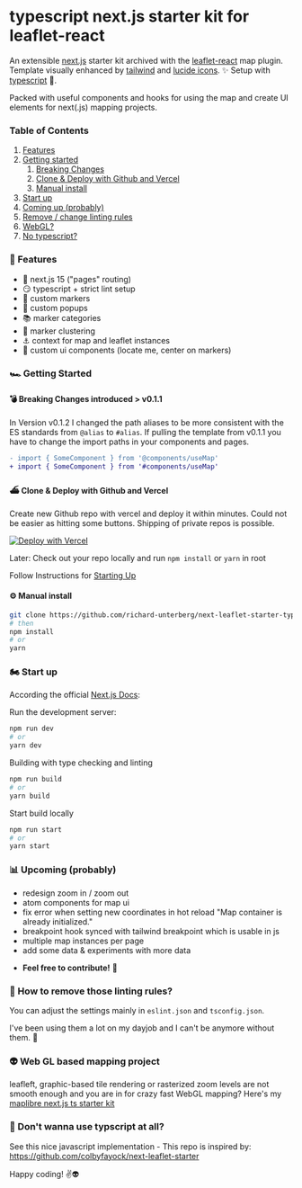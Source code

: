 typescript next.js starter kit for leaflet-react
===============

An extensible [next.js](https://nextjs.org/) starter kit archived with the [leaflet-react](https://react-leaflet.js.org/) map plugin. Template visually enhanced by [tailwind](https://tailwindcss.com/) and [lucide icons](https://lucide.dev/). ✨
Setup with [typescript](https://www.typescriptlang.org/) 👐.

Packed with useful components and hooks for using the map and create UI elements for next(.js) mapping projects.

### Table of Contents
1. [Features](#features)
2. [Getting started](#getting-started)
    1. [Breaking Changes](#breaking-changes)
    2. [Clone & Deploy with Github and Vercel](#clone-deploy)
    3. [Manual install](#manual-install)
3. [Start up](#start-up)
4. [Coming up (probably)](#coming-up)
6. [Remove / change linting rules](#disable-lint)
7. [WebGL?](#web-gl)
7. [No typescript?](#no-ts)

### <a id="features"></a> 🎇 Features

- 🏇 next.js 15 ("pages" routing)
- 😏 typescript + strict lint setup
- 🐛 custom markers
- 📄 custom popups
- 📚 marker categories
- 🫧 marker clustering
- ⚓️ context for map and leaflet instances
- 🏡 custom ui components (locate me, center on markers)

### <a id="getting-started"></a> 🏎 Getting Started

#### <a id="breaking-changes"></a> 💣 Breaking Changes introduced > v0.1.1

In Version v0.1.2 I changed the path aliases to be more consistent with the ES standards from `@alias` to `#alias`. If pulling the template from v0.1.1 you have to change the import paths in your components and pages.

```diff
- import { SomeComponent } from '@components/useMap'
+ import { SomeComponent } from '#components/useMap'
```

#### <a id="clone-deploy"></a> ⛴ Clone & Deploy with Github and Vercel

Create new Github repo with vercel and deploy it within minutes. Could not be easier as hitting some buttons. Shipping of private repos is possible.

[![Deploy with Vercel](https://vercel.com/button)](https://vercel.com/new/clone?repository-url=https%3A%2F%2Fgithub.com%2Frichard-unterberg%2Fnext-leaflet-starter-typescript)

Later: Check out your repo locally and run ```npm install``` or ```yarn``` in root

Follow Instructions for [Starting Up](#start-up)

#### <a id="manual-install"></a> ⚙️ Manual install

```bash
git clone https://github.com/richard-unterberg/next-leaflet-starter-typescript
# then
npm install
# or
yarn
```

### <a id="start-up"></a> 🏍️ Start up

According the official [Next.js Docs](https://nextjs.org/docs/getting-started):

Run the development server:

```bash
npm run dev
# or
yarn dev
```

Building with type checking and linting

```bash
npm run build
# or
yarn build
```

Start build locally

```bash
npm run start
# or
yarn start
```

### <a id="coming-up"></a> 📊 Upcoming (probably)

+ redesign zoom in / zoom out
+ atom components for map ui
+ fix error when setting new coordinates in hot reload "Map container is already initialized."
+ breakpoint hook synced with tailwind breakpoint which is usable in js
+ multiple map instances per page
+ add some data & experiments with more data

- **Feel free to contribute!** 🤗

### <a id="disable-lint"></a> 🤯 How to remove those  linting rules?

You can adjust the settings mainly in ```eslint.json``` and ```tsconfig.json```.

I've been using them a lot on my dayjob and I can't be anymore without them. 🥲

### <a id="web-gl"></a> 👽 Web GL based mapping project

leafleft, graphic-based tile rendering or rasterized zoom levels are not smooth enough and you are in for crazy fast WebGL mapping? Here's my [maplibre next.js ts starter kit](https://github.com/richard-unterberg/maplibre-nextjs-ts-starter)

### <a id="no-ts"></a> 📝 Don't wanna use typscript at all?

See this nice javascript implementation - This repo is inspired by:
https://github.com/colbyfayock/next-leaflet-starter

Happy coding! ✌️👽
